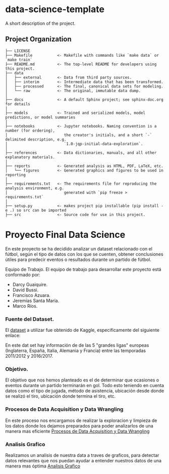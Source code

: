 data-science-template
==============================

A short description of the project.

Project Organization
------------

    ├── LICENSE
    ├── Makefile           <- Makefile with commands like `make data` or `make train`
    ├── README.md          <- The top-level README for developers using this project.
    ├── data
    │   ├── external       <- Data from third party sources.
    │   ├── interim        <- Intermediate data that has been transformed.
    │   ├── processed      <- The final, canonical data sets for modeling.
    │   └── raw            <- The original, immutable data dump.
    │
    ├── docs               <- A default Sphinx project; see sphinx-doc.org for details
    │
    ├── models             <- Trained and serialized models, model predictions, or model summaries
    │
    ├── notebooks          <- Jupyter notebooks. Naming convention is a number (for ordering),
    │                         the creator's initials, and a short `-` delimited description, e.g.
    │                         `1.0-jqp-initial-data-exploration`.
    │
    ├── references         <- Data dictionaries, manuals, and all other explanatory materials.
    │
    ├── reports            <- Generated analysis as HTML, PDF, LaTeX, etc.
    │   └── figures        <- Generated graphics and figures to be used in reporting
    │
    ├── requirements.txt   <- The requirements file for reproducing the analysis environment, e.g.
    │                         generated with `pip freeze > requirements.txt`
    │
    ├── setup.py           <- makes project pip installable (pip install -e .) so src can be imported
    ├── src                <- Source code for use in this project.
    
    
    
    
    
    
    
    
    


# Proyecto Final Data Science

En este proyecto se ha decidido analizar un dataset relacionado con el fútbol, según el tipo de datos con los que se cuenten, obtener conclusiones útiles para predecir eventos o resultados durante un partido de fútbol.

Equipo de Trabajo.
El equipo de trabajo para desarrollar este proyecto está conformado por:


- Darcy Guaiquire.
- David Bussi.
- Francisco Azuara.
- Jeremías Santa María.
- Marco Ríos.

### Fuente del Dataset.
El [dataset](https://www.kaggle.com/datasets/prathamsharma123/comprehensive-football-dataset "dataset") a utilizar fue obtenido de Kaggle, especificamente del siguiente enlace:


En este dat set hay información de de las 5 "grandes ligas" europeas (Inglaterra, España, Italia, Alemania y Francia) entre las temporadas 2011/2012 y 2016/2017.


### Objetivo.

El objetivo que nos hemos planteado es el de determinar que ocasiones o eventos durante un partido terminarán en gol. Todo esto teniendo en cuenta datos como el tipo de jugada, método de asistencia, ubicación desde donde se realizó el tiro, ubicación donde termina el tiro, etc.

### Procesos de Data Acquisition y Data Wrangling

En este proceso nos encargamos de realizar  la exploracion y limpieza de los datos donde los dejamos preparados para poder analizarlos de una manera mas eficiente  [ Procesos de Data Acquisition y Data Wrangling](https://github.com/fjazuara/Goal-Prediction/blob/David/notebooks/1_Data_Acquisition_y_Data_Wrangling.ipynb " Procesos de Data Acquisition y Data Wrangling") 


### Analisis Grafico

Realizamos un analisis de nuestra data a traves de graficos, para detectar datos relevantes que nos puedan ayudar a entender nuestros datos de una manera mas óptima   [Analisis Grafico](https://github.com/fjazuara/Goal-Prediction/blob/David/notebooks/2_Graficos.ipynb "Analisis Grafico")
    
